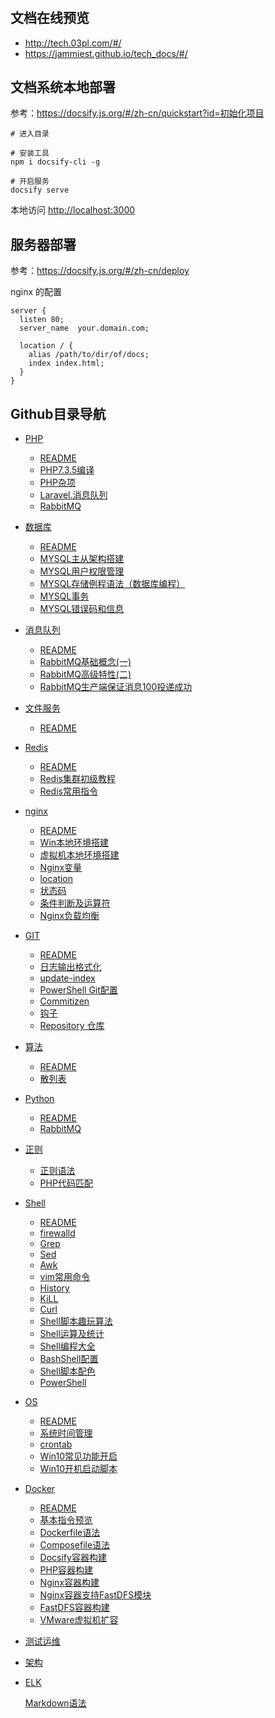 #

## 文档在线预览

 - <http://tech.03pl.com/#/>
 - <https://jammiest.github.io/tech_docs/#/>


## 文档系统本地部署

参考：<https://docsify.js.org/#/zh-cn/quickstart?id=初始化项目>

```shell
# 进入目录

# 安装工具
npm i docsify-cli -g

# 开启服务
docsify serve
```

本地访问 <http://localhost:3000>

## 服务器部署

参考：<https://docsify.js.org/#/zh-cn/deploy>

nginx 的配置

```nginx
server {
  listen 80;
  server_name  your.domain.com;

  location / {
    alias /path/to/dir/of/docs;
    index index.html;
  }
}
```


## Github目录导航

- [PHP](https://github.com/jammiest/tech_docs/blob/master/person/PHP/README.md)
  - [README](https://github.com/jammiest/tech_docs/blob/master/person/PHP/README.md)
  - [PHP7.3.5编译](https://github.com/jammiest/tech_docs/blob/master/person/PHP/PHP7.3.5编译.md)
  - [PHP杂项](https://github.com/jammiest/tech_docs/blob/master/person/PHP/PHP杂项.md)
  - [Laravel.消息队列](https://github.com/jammiest/tech_docs/blob/master/person/PHP/Laravel.消息队列.md)
  - [RabbitMQ](https://github.com/jammiest/tech_docs/blob/master/person/PHP/RabbitMQ.md)
  
- [数据库](https://github.com/jammiest/tech_docs/blob/master/person/数据库/README.md)
  - [README](https://github.com/jammiest/tech_docs/blob/master/person/数据库/README.md)
  - [MYSQL主从架构搭建](https://github.com/jammiest/tech_docs/blob/master/person/数据库/MYSQL主从架构搭建.md)
  - [MYSQL用户权限管理](https://github.com/jammiest/tech_docs/blob/master/person/数据库/MYSQL用户权限管理-grant.md)
  - [MYSQL存储例程语法（数据库编程）](https://github.com/jammiest/tech_docs/blob/master/person/数据库/MYSQL存储例程语法.md)
  - [MYSQL事务](https://github.com/jammiest/tech_docs/blob/master/person/数据库/MYSQL事务.md)
  - [MYSQL错误码和信息](https://github.com/jammiest/tech_docs/blob/master/person/数据库/MYSQL错误码和信息.md)
  
- [消息队列](https://github.com/jammiest/tech_docs/blob/master/person/中间件/README.md)
  - [README](https://github.com/jammiest/tech_docs/blob/master/person/中间件/README.md)
  - [RabbitMQ基础概念(一)](https://github.com/jammiest/tech_docs/blob/master/person/中间件/RabbitMQ基础概念\(一\).md)
  - [RabbitMQ高级特性(二)](https://github.com/jammiest/tech_docs/blob/master/person/中间件/RabbitMQ高级特性\(二\).md)
  - [RabbitMQ生产端保证消息100投递成功](https://github.com/jammiest/tech_docs/blob/master/person/中间件/RabbitMQ生产端保证消息100投递成功.md)
  
- [文件服务](https://github.com/jammiest/tech_docs/blob/master/person/文件服务/README.md)
  
  - [README](https://github.com/jammiest/tech_docs/blob/master/person/Redis/README.md)
  
- [Redis](https://github.com/jammiest/tech_docs/blob/master/person/Redis/README.md)
  - [README](https://github.com/jammiest/tech_docs/blob/master/person/Redis/README.md)
  - [Redis集群初级教程](https://github.com/jammiest/tech_docs/blob/master/person/Redis/Redis集群初级教程.md)
  - [Redis常用指令](https://github.com/jammiest/tech_docs/blob/master/person/Redis/Redis常用指令.md)
  
- [nginx](https://github.com/jammiest/tech_docs/blob/master/person/nginx/README.md)
  - [README](https://github.com/jammiest/tech_docs/blob/master/person/nginx/README.md)
  - [Win本地环境搭建](https://github.com/jammiest/tech_docs/blob/master/person/nginx/Win本地环境搭建.md)
  - [虚拟机本地环境搭建](https://github.com/jammiest/tech_docs/blob/master/person/nginx/虚拟机本地环境搭建.md)
  - [Nginx变量](https://github.com/jammiest/tech_docs/blob/master/person/nginx/Nginx变量.md)
  - [location](https://github.com/jammiest/tech_docs/blob/master/person/nginx/location.md)
  - [状态码](https://github.com/jammiest/tech_docs/blob/master/person/nginx/状态码.md)
  - [条件判断及运算符](https://github.com/jammiest/tech_docs/blob/master/person/nginx/条件判断及运算符.md)
  - [Nginx负载均衡](https://github.com/jammiest/tech_docs/blob/master/person/nginx/Nginx负载均衡.md)
  
- [GIT](https://github.com/jammiest/tech_docs/blob/master/person/GIT/README.md)
  - [README](https://github.com/jammiest/tech_docs/blob/master/person/GIT/README.md)
  - [日志输出格式化](https://github.com/jammiest/tech_docs/blob/master/person/GIT/日志输出格式化.md)
  - [update-index](https://github.com/jammiest/tech_docs/blob/master/person/GIT/update-index.md)
  - [PowerShell Git配置](https://github.com/jammiest/tech_docs/blob/master/person/GIT/PowerShell.md)
  - [Commitizen](https://github.com/jammiest/tech_docs/blob/master/person/GIT/Commitizen.md)
  - [钩子](https://github.com/jammiest/tech_docs/blob/master/person/GIT/钩子.md)
  - [Repository 仓库](https://github.com/jammiest/tech_docs/blob/master/person/GIT/Repository（仓库）.md)
  
- [算法](https://github.com/jammiest/tech_docs/blob/master/person/Algorithm/README.md)
  - [README](https://github.com/jammiest/tech_docs/blob/master/person/Algorithm/README.md)
  - [散列表](https://github.com/jammiest/tech_docs/blob/master/person/Algorithm/Hash.md)
  
- [Python](https://github.com/jammiest/tech_docs/blob/master/person/Python/README.md)
  - [README](https://github.com/jammiest/tech_docs/blob/master/person/Python/README.md)
  - [RabbitMQ](https://github.com/jammiest/tech_docs/blob/master/person/Python/RabbitMQ.md)

- [正则](https://github.com/jammiest/tech_docs/blob/master/person/正则/README.md)
  - [正则语法](https://github.com/jammiest/tech_docs/blob/master/person/正则/正则语法.md)
  - [PHP代码匹配](https://github.com/jammiest/tech_docs/blob/master/person/正则/PHP代码查询匹配.md)

- [Shell](https://github.com/jammiest/tech_docs/blob/master/person/Shell/README.md)
  - [README](https://github.com/jammiest/tech_docs/blob/master/person/Shell/README.md)
  - [firewalld](https://github.com/jammiest/tech_docs/blob/master/person/Shell/防火墙.md)
  - [Grep](https://github.com/jammiest/tech_docs/blob/master/person/Shell/Grep.md)
  - [Sed](https://github.com/jammiest/tech_docs/blob/master/person/Shell/Sed.md)
  - [Awk](https://github.com/jammiest/tech_docs/blob/master/person/Shell/Awk.md)
  - [vim常用命令](https://github.com/jammiest/tech_docs/blob/master/person/Shell/vim常用命令.md)
  - [History](https://github.com/jammiest/tech_docs/blob/master/person/Shell/History.md)
  - [KiLL](https://github.com/jammiest/tech_docs/blob/master/person/Shell/Kill&Killall.md)
  - [Curl](https://github.com/jammiest/tech_docs/blob/master/person/Shell/Curl.md)
  - [Shell脚本趣玩算法](https://github.com/jammiest/tech_docs/blob/master/person/Shell/Shell脚本趣玩算法.md)
  - [Shell运算及统计](https://github.com/jammiest/tech_docs/blob/master/person/Shell/Shell运算及统计.md)
  - [Shell编程大全](https://github.com/jammiest/tech_docs/blob/master/person/Shell/Shell编程大全.md)
  - [BashShell配置](https://github.com/jammiest/tech_docs/blob/master/person/Shell/BashShell配置.md)
  - [Shell脚本配色](https://github.com/jammiest/tech_docs/blob/master/person/Shell/Shell脚本配色.md)
  - [PowerShell](https://github.com/jammiest/tech_docs/blob/master/person/Shell/PowerShell.md)

- [OS](https://github.com/jammiest/tech_docs/blob/master/person/OS/README.md)
  - [README](https://github.com/jammiest/tech_docs/blob/master/person/OS/Linux/README.md)
  - [系统时间管理](https://github.com/jammiest/tech_docs/blob/master/person/OS/Linux/系统时间管理.md)
  - [crontab](https://github.com/jammiest/tech_docs/blob/master/person/Linux/OS/crontab.md)
  - [Win10常见功能开启](https://github.com/jammiest/tech_docs/blob/master/person/Win/Win10常见功能开启.md)
  - [Win10开机启动脚本](https://github.com/jammiest/tech_docs/blob/master/person/Win/Win10开机启动脚本.md)

- [Docker](https://github.com/jammiest/tech_docs/blob/master/person/Docker/README.md)
  - [README](https://github.com/jammiest/tech_docs/blob/master/person/Docker/README.md)
  - [基本指令预览](https://github.com/jammiest/tech_docs/blob/master/person/Docker/基本指令预览.md)
  - [Dockerfile语法](https://github.com/jammiest/tech_docs/blob/master/person/Docker/Dockerfile语法.md)
  - [Composefile语法](https://github.com/jammiest/tech_docs/blob/master/person/Docker/Composefile语法.md)
  - [Docsify容器构建](https://github.com/jammiest/tech_docs/blob/master/person/Docker/Docsify容器构建.md)
  - [PHP容器构建](https://github.com/jammiest/tech_docs/blob/master/person/Docker/PHP容器构建.md)
  - [Nginx容器构建](https://github.com/jammiest/tech_docs/blob/master/person/Docker/Nginx容器构建.md)
  - [Nginx容器支持FastDFS模块](https://github.com/jammiest/tech_docs/blob/master/person/Docker/Nginx容器支持FastDFS模块.md)
  - [FastDFS容器构建](https://github.com/jammiest/tech_docs/blob/master/person/Docker/FastDFS容器构建.md)
  - [VMware虚拟机扩容](https://github.com/jammiest/tech_docs/blob/master/person/Docker/VMware/VMware扩容.md)

- [测试运维](https://github.com/jammiest/tech_docs/blob/master/person/测试运维/README.md)

- [架构](https://github.com/jammiest/tech_docs/blob/master/person/架构/README.md)

- [ELK](https://github.com/jammiest/tech_docs/blob/master/person/ELK/README.md)
  
  
  
  [Markdown语法](https://github.com/jammiest/tech_docs/blob/master/person/ELK/markdown.md)
  
  

